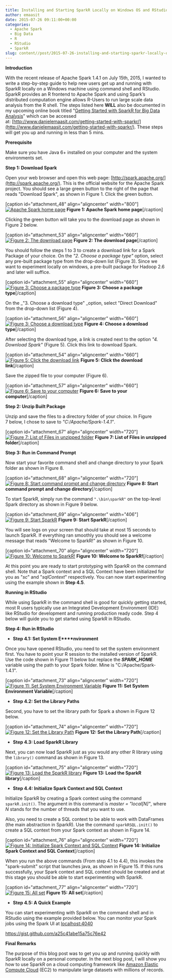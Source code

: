 ```yaml
---
title: Installing and Starting SparkR Locally on Windows OS and RStudio
author: emaasit
date: 2015-07-26 09:11:00+00:00
categories:
  - Apache Spark
  - Big Data
  - R
  - RStudio
  - SparkR
slug: content//post/2015-07-26-installing-and-starting-sparkr-locally-on-windows-8-1-and-rstudio
---
```


**Introduction**

With the recent release of Apache Spark 1.4.1 on July 15th, 2015, I wanted to write a step-by-step guide to help new users get up and running with SparkR locally on a Windows machine using command shell and RStudio. SparkR provides an R frontend to Apache Spark and using Spark’s distributed computation engine allows R-Users to run large scale data analysis from the R shell. The steps listed here **WILL** also be documented in my upcoming online book titled "[Getting Started with SparkR for Big Data Analysis](http://www.danielemaasit.com/getting-started-with-sparkr/)" which can be accessed at: [http://www.danielemaasit.com/getting-started-with-sparkr/](http://www.danielemaasit.com/getting-started-with-sparkr/). These steps will get you up and running in less than 5 mins.

<!-- more -->

**Prerequisite**

Make sure you have Java 6+ installed on your computer and the system environments set.

**Step 1: Download Spark**

Open your web browser and open this web page: [http://spark.apache.org/](http://spark.apache.org/). This is the official website for the Apache Spark project. You should see a large green button to the right of the page that reads "Download Spark", as shown in Figure 1. Click the green button.

[caption id="attachment_48" align="aligncenter" width="800"][![Apache Spark home page](https://emaasit.files.wordpress.com/2015/07/greenbutton.png)](https://emaasit.files.wordpress.com/2015/07/greenbutton.png) **Figure 1: Apache Spark home page**[/caption]

Clicking the green button will take you to the download page as shown in Figure 2 below.

[caption id="attachment_53" align="aligncenter" width="660"][![Figure 2: The download page](https://emaasit.files.wordpress.com/2015/07/2-downloadpage.png)](https://emaasit.files.wordpress.com/2015/07/2-downloadpage.png) **Figure 2: The download page**[/caption]

You should follow the steps 1 to 3 to create a download link for a Spark Package of your choice. On the _"2. Choose a package type"_ option, select any pre-built package type from the drop-down list (Figure 3). Since we want to experiment locally on windows, a pre-built package for Hadoop 2.6  and later will suffice.

[caption id="attachment_55" align="aligncenter" width="660"][![Figure 3: Choose a package type](https://emaasit.files.wordpress.com/2015/07/3-prebuilt.png)](https://emaasit.files.wordpress.com/2015/07/3-prebuilt.png) **Figure 3: Choose a package type**[/caption]

On the _"3. Choose a download type" _option, select "Direct Download" from the drop-down list (Figure 4).

[caption id="attachment_56" align="aligncenter" width="660"][![Figure 3: Choose a download type](https://emaasit.files.wordpress.com/2015/07/4-downloadtype.png)](https://emaasit.files.wordpress.com/2015/07/4-downloadtype.png) **Figure 4: Choose a download type**[/caption]

After selecting the download type, a link is created next to the option _"4. Download Spark"_ (Figure 5). Click this link to download Spark.

[caption id="attachment_54" align="aligncenter" width="660"][![Figure 5: Click the download link](https://emaasit.files.wordpress.com/2015/07/5-download.png)](https://emaasit.files.wordpress.com/2015/07/5-download.png) **Figure 5: Click the download link**[/caption]

Save the zipped file to your computer (Figure 6).

[caption id="attachment_57" align="aligncenter" width="660"][![Figure 6: Save to your computer](https://emaasit.files.wordpress.com/2015/07/6-save.png)](https://emaasit.files.wordpress.com/2015/07/6-save.png) **Figure 6: Save to your computer**[/caption]

**Step 2: Unzip Built Package**

Unzip and save the files to a directory folder of your choice. In Figure 7 below, I chose to save to _"C:/Apache/Spark-1.4.1"_.

[caption id="attachment_67" align="aligncenter" width="720"][![Figure 7: List of Files in unzipped folder](https://emaasit.files.wordpress.com/2015/07/7-unzippedfiles.png)](https://emaasit.files.wordpress.com/2015/07/7-unzippedfiles.png) **Figure 7: List of Files in unzipped folder**[/caption]

**Step 3: Run in Command Prompt**

Now start your favorite command shell and change directory to your Spark folder as shown in Figure 8.

[caption id="attachment_68" align="aligncenter" width="720"][![Figure 8: Start command prompt and change directory](https://emaasit.files.wordpress.com/2015/07/8-startcmd.png)](https://emaasit.files.wordpress.com/2015/07/8-startcmd.png) **Figure 8: Start command prompt and change directory**[/caption]

To start SparkR, simply run the command `".\bin\sparkR"` on the top-level Spark directory as shown in Figure 9 below.

[caption id="attachment_69" align="aligncenter" width="406"][![Figure 9: Start SparkR](https://emaasit.files.wordpress.com/2015/07/9-startsparkr.png)](https://emaasit.files.wordpress.com/2015/07/9-startsparkr.png) **Figure 9: Start SparkR**[/caption]

You will see logs on your screen that should take at most 15 seconds to launch SparkR. If everything ran smoothly you should see a welcome message that reads "Welcome to SparkR!" as shown in Figure 10.

[caption id="attachment_70" align="aligncenter" width="720"][![Figure 10: Welcome to SparkR!](https://emaasit.files.wordpress.com/2015/07/10-ready.png)](https://emaasit.files.wordpress.com/2015/07/10-ready.png) **Figure 10: Welcome to SparkR!**[/caption]

At this point you are ready to start prototyping with SparkR on the command shell. Note that a Spark context and a SQL Context have been initialized for you as "_sc_" and "_sqlContext_" respectively. You can now start experimenting using the example shown in **Step 4.5**.

**Running in RStudio**

While using SparkR in the command shell is good for quickly getting started, most R users typically use an Integrated Development Environment (IDE) like RStudio for development and running production ready code. Step 4 below will guide you to get started using SparkR in RStudio.

**Step 4: Run in RStudio**



	
  * **Step 4.1: Set System E****nvironment**


Once you have opened RStudio, you need to set the system environment first. You have to point your R session to the installed version of SparkR. Use the code shown in Figure 11 below but replace the _**SPARK_HOME**_ variable using the path to your Spark folder. Mine is "C:/Apache/Spark-1.4.1".

[caption id="attachment_73" align="aligncenter" width="720"][![Figure 11: Set System Environment Variable](https://emaasit.files.wordpress.com/2015/07/11-setenv.png)](https://emaasit.files.wordpress.com/2015/07/11-setenv.png) **Figure 11: Set System Environment Variable**[/caption]



	
  * **Step 4.2: Set the Library Paths**


Second, you have to set the library path for Spark a shown in Figure 12 below.

[caption id="attachment_74" align="aligncenter" width="720"][![Figure 12: Set the Library Path](https://emaasit.files.wordpress.com/2015/07/12-libpaths.png)](https://emaasit.files.wordpress.com/2015/07/12-libpaths.png) **Figure 12: Set the Library Path**[/caption]



	
  * **Step 4.3: Load SparkR Library**


Next, you can now load SparkR just as you would any other R library using the `library()` command as shown in Figure 13.

[caption id="attachment_75" align="aligncenter" width="720"][![Figure 13:  Load the SparkR library](https://emaasit.files.wordpress.com/2015/07/13-loadsparkr.png)](https://emaasit.files.wordpress.com/2015/07/13-loadsparkr.png) **Figure 13: Load the SparkR library**[/caption]



	
  * **Step 4.4: Initialize Spark Context and SQL Context**


Initialize SparkR by creating a Spark context using the command `sparkR.init()`. The argument in this command is _master = "local[N]"_, where _N_ stands for the number of threads that you want to use.

Also, you need to create a SQL context to be able to work with DataFrames (the main abstraction in SparkR). Use the command `sparkRSQL.init()` to create a SQL context from your Spark context as shown in Figure 14.

[caption id="attachment_76" align="aligncenter" width="720"][![Figure 14: Initialize Spark Context and SQL Context](https://emaasit.files.wordpress.com/2015/07/14-sc.png)](https://emaasit.files.wordpress.com/2015/07/14-sc.png) **Figure 14: Initialize Spark Context and SQL Context**[/caption]

When you run the above commands (From step 4.1 to 4.4), this invokes the "spark-submit" script that launches java, as shown in Figure 15. If this runs successfully, your Spark context and SQL context should be created and at this stage you should be able to start experimenting with SparkR.

[caption id="attachment_77" align="aligncenter" width="720"][![Figure 15: All set](https://emaasit.files.wordpress.com/2015/07/15-ready.png)](https://emaasit.files.wordpress.com/2015/07/15-ready.png) **Figure 15: All set**[/caption]



	
  * **Step 4.5: A Quick Example**


You can start experimenting with SparkR on the command shell and in RStudio using the example provided below. You can monitor your Spark jobs using the Spark UI at [localhost:4040](http://localhost:4040/)

https://gist.github.com/a25c41abe15a75c76e42

**Final Remarks**

The purpose of this blog post was to get you up and running quickly with SparkR locally on a personal computer. In the next blog post, I will show you how to use SparkR on a cloud computing framework like [Amazon Elastic Compute Cloud](http://aws.amazon.com/ec2/) (EC2) to manipulate large datasets with millions of records.
